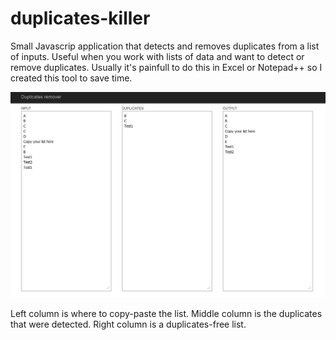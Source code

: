 duplicates-killer
=================

Small Javascrip application that detects and removes duplicates from a list of inputs.
Useful when you work with lists of data and want to detect or remove duplicates.
Usually it's painfull to do this in Excel or Notepad++ so I created this tool to save time.

![screenshot](https://github.com/Ren0/duplicates-killer/blob/master/screenshot.png)

Left column is where to copy-paste the list.
Middle column is the duplicates that were detected.
Right column is a duplicates-free list.
